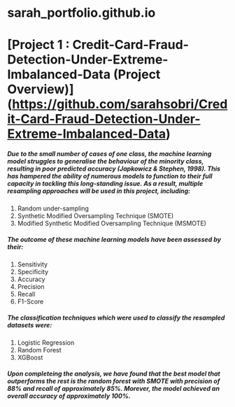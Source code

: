 # sarah_portfolio.github.io

# [Project 1 : Credit-Card-Fraud-Detection-Under-Extreme-Imbalanced-Data (Project Overview)] (https://github.com/sarahsobri/Credit-Card-Fraud-Detection-Under-Extreme-Imbalanced-Data)

##### Due to the small number of cases of one class, the machine learning model struggles to generalise the behaviour of the minority class, resulting in poor predicted accuracy (Japkowicz & Stephen, 1998). This has hampered the ability of numerous models to function to their full capacity in tackling this long-standing issue. As a result, multiple resampling approaches will be used in this project, including:

1. Random under-sampling
2. Synthetic Modified Oversampling Technique (SMOTE) 
3. Modified Synthetic Modified Oversampling Technique (MSMOTE) 

##### The outcome of these machine learning models have been assessed by their:
1. Sensitivity 
2. Specificity
3. Accuracy
4. Precision
5. Recall
6. F1-Score

##### The classification techniques which were used to classify the resampled datasets were:
1. Logistic Regression
2. Random Forest
3. XGBoost

##### Upon completeing the analysis, we have found that the best model that outperforms the rest is the random forest with SMOTE with precision of 88% and recall of approximately 85%. Morever, the model achieved an overall accuracy of approximately 100%. 
